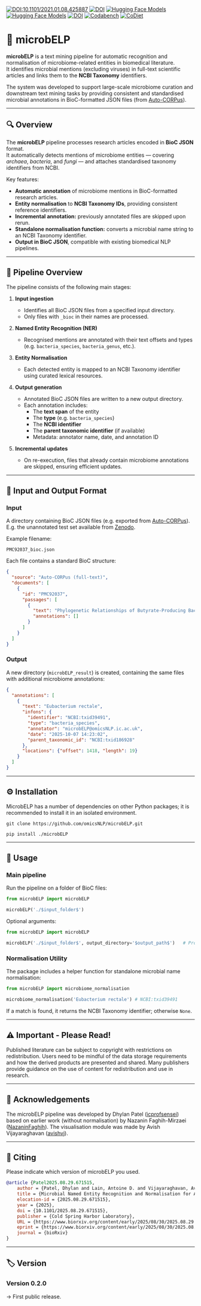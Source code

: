 [![DOI:10.1101/2021.01.08.425887](http://img.shields.io/badge/DOI-10.1101/2025.08.29.671515-BE2536.svg)](https://doi.org/10.1101/2025.08.29.671515)
[![DOI](https://zenodo.org/badge/407162055.svg)](https://zenodo.org/doi/10.5281/zenodo.17305411)
[![Hugging Face Models](https://img.shields.io/badge/%F0%9F%A4%97%20Hugging%20Face-microbELP_NER-green)](https://huggingface.co/omicsNLP/microbELP)
[![Hugging Face Models](https://img.shields.io/badge/%F0%9F%A4%97%20Hugging%20Face-microbELP_NEN-green)](https://huggingface.co/omicsNLP/microbELP)
[![DOI](https://zenodo.org/badge/407162055.svg)](https://zenodo.org/doi/10.5281/zenodo.17288827)
[![Codabench](http://img.shields.io/badge/Codabench-microbELP_benchmark-2C3F4C.svg)](https://www.codabench.org/competitions/10913/)
[![CoDiet](https://img.shields.io/badge/%F0%9F%8D%8E_CoDiet-green)](https://www.codiet.eu)

# 🦠 microbELP

**microbELP** is a text mining pipeline for automatic recognition and normalisation of microbiome-related entities in biomedical literature.  
It identifies microbial mentions (excluding viruses) in full-text scientific articles and links them to the **NCBI Taxonomy** identifiers.  

The system was developed to support large-scale microbiome curation and downstream text mining tasks by providing consistent and standardised microbial annotations in BioC-formatted JSON files (from [Auto-CORPus](https://github.com/omicsNLP/Auto-CORPus)).

---

## 🔍 Overview

The **microbELP** pipeline processes research articles encoded in **BioC JSON** format.  
It automatically detects mentions of microbiome entities — covering *archaea*, *bacteria*, and *fungi* — and attaches standardised taxonomy identifiers from NCBI.

Key features:
- **Automatic annotation** of microbiome mentions in BioC-formatted research articles.  
- **Entity normalisation** to **NCBI Taxonomy IDs**, providing consistent reference identifiers.  
- **Incremental annotation:** previously annotated files are skipped upon rerun.  
- **Standalone normalisation function:** converts a microbial name string to an NCBI Taxonomy identifier.  
- **Output in BioC JSON**, compatible with existing biomedical NLP pipelines.

---

## 🧩 Pipeline Overview

The pipeline consists of the following main stages:

1. **Input ingestion**  
   - Identifies all BioC JSON files from a specified input directory.  
   - Only files with `_bioc` in their names are processed.

2. **Named Entity Recognition (NER)**  
   - Recognised mentions are annotated with their text offsets and types (e.g. `bacteria_species`, `bacteria_genus`, etc.).

3. **Entity Normalisation**  
   - Each detected entity is mapped to an NCBI Taxonomy identifier using curated lexical resources.  

4. **Output generation**  
   - Annotated BioC JSON files are written to a new output directory.  
   - Each annotation includes:
     - The **text span** of the entity  
     - The **type** (e.g. `bacteria_species`)  
     - The **NCBI identifier**  
     - The **parent taxonomic identifier** (if available)  
     - Metadata: annotator name, date, and annotation ID  

5. **Incremental updates**  
   - On re-execution, files that already contain microbiome annotations are skipped, ensuring efficient updates.

---

## 📁 Input and Output Format

### Input  
A directory containing BioC JSON files (e.g. exported from [Auto-CORPus](https://github.com/omicsNLP/Auto-CORPus)).
E.g. the unannotated test set available from [Zenodo](https://zenodo.org/doi/10.5281/zenodo.17305411).

Example filename:  
```text
PMC92037_bioc.json
```

Each file contains a standard BioC structure:
```json
{
  "source": "Auto-CORPus (full-text)",
  "documents": [
    {
      "id": "PMC92037",
      "passages": [
        {
          "text": "Phylogenetic Relationships of Butyrate-Producing Bacteria from the Human Gut",
          "annotations": []
        }
      ]
    }
  ]
}
```
### Output 
A new directory (`microbELP_result`) is created, containing the same files with additional microbiome annotations:
```json
{
  "annotations": [
    {
      "text": "Eubacterium rectale",
      "infons": {
        "identifier": "NCBI:txid39491",
        "type": "bacteria_species",
        "annotator": "microbELP@omicsNLP.ic.ac.uk",
        "date": "2025-10-07 14:23:02",
        "parent_taxonomic_id": "NCBI:txid186928"
      },
      "locations": {"offset": 1418, "length": 19}
    }
  ]
}
```

---

## ⚙️ Installation
MicrobELP has a number of dependencies on other Python packages; it is recommended to install it in an isolated environment.

`git clone https://github.com/omicsNLP/microbELP.git`

`pip install ./microbELP`

---

## 🚀 Usage
### Main pipeline
Run the pipeline on a folder of BioC files:
```python
from microbELP import microbELP

microbELP('./$input_folder$')
```
Optional arguments:
```python 
from microbELP import microbELP

microbELP('./$input_folder$', output_directory='$output_path$')   # Provide the path to where the results should be saved. Default value is './'
```
### Normalisation Utility
The package includes a helper function for standalone microbial name normalisation:
```python
from microbELP import microbiome_normalisation

microbiome_normalisation('Eubacterium rectale') # NCBI:txid39491
```
If a match is found, it returns the NCBI Taxonomy identifier; otherwise `None`.

---

## ⚠️ Important - Please Read!
Published literature can be subject to copyright with restrictions on redistribution. Users need to be mindful of the data storage requirements and how the derived products are presented and shared. Many publishers provide guidance on the use of content for redistribution and use in research.

---

## 🤝 Acknowledgements
The microbELP pipeline was developed by Dhylan Patel ([icprofsensei](https://github.com/icprofsensei)) based on earlier work (without normalisation) by Nazanin Faghih-Mirzaei ([NazaninFaghih](https://github.com/NazaninFaghih)). The visualisation module was made by Avish Vijayaraghavan ([avishvj](https://github.com/avishvj)).

---

## 📝 Citing

Please indicate which version of microbELP you used.
```bibtex
@article {Patel2025.08.29.671515,
	author = {Patel, Dhylan and Lain, Antoine D. and Vijayaraghavan, Avish and Mirzaei, Nazanin Faghih and Mweetwa, Monica N. and Wang, Meiqi and Beck, Tim and Posma, Joram M.},
	title = {Microbial Named Entity Recognition and Normalisation for AI-assisted Literature Review and Meta-Analysis},
	elocation-id = {2025.08.29.671515},
	year = {2025},
	doi = {10.1101/2025.08.29.671515},
	publisher = {Cold Spring Harbor Laboratory},
	URL = {https://www.biorxiv.org/content/early/2025/08/30/2025.08.29.671515},
	eprint = {https://www.biorxiv.org/content/early/2025/08/30/2025.08.29.671515.full.pdf},
	journal = {bioRxiv}
}
```

---

## 🏷️ Version

### Version 0.2.0
-> First public release.


